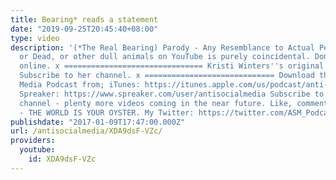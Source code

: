 ```yaml
---
title: Bearing* reads a statement
date: "2019-09-25T20:45:40+08:00"
type: video
description: '(*The Real Bearing) Parody - Any Resemblance to Actual Persons, Living
  or Dead, or other dull animals on YouTube is purely coincidental. Don''t bully people
  online. x =============================== Kristi Winters''s original video - https://www.youtube.com/watch?v=aasS1d0LBSc
  Subscribe to her channel. x ============================= Download the Anti-Social
  Media Podcast from; iTunes: https://itunes.apple.com/us/podcast/anti-social-media-podcast/id1076431995?mt=2
  Spreaker: https://www.spreaker.com/user/antisocialmedia Subscribe to my YouTube
  channel - plenty more videos coming in the near future. Like, comment or downvote
  - THE WORLD IS YOUR OYSTER. My Twitter: https://twitter.com/ASM_Podcast x'
publishdate: "2017-01-09T17:47:00.000Z"
url: /antisocialmedia/XDA9dsF-VZc/
providers:
  youtube:
    id: XDA9dsF-VZc
---
```

